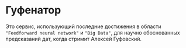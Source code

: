 # Гуфенатор

Это сервис, использующий последние достижения в области `"Feedforward neural network"` и `"Big Data"`, для научно обоснованных предсказаний дат, когда стримит Алексей Гуфовский.